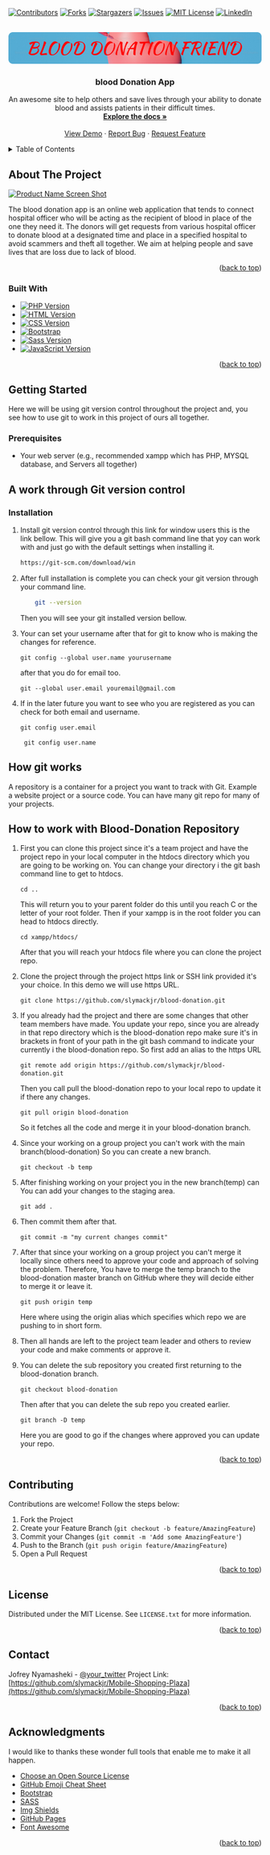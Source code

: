 <!-- Improved compatibility of back to top link: See: https://github.com/othneildrew/Best-README-Template/pull/73 -->
<a name="readme-top"></a>



<!-- PROJECT SHIELDS -->

[![Contributors][contributors-shield]][contributors-url]
[![Forks][forks-shield]][forks-url]
[![Stargazers][stars-shield]][stars-url]
[![Issues][issues-shield]][issues-url]
[![MIT License][license-shield]][license-url]
[![LinkedIn][linkedin-shield]][linkedin-url]



<!-- PROJECT LOGO -->
<br />
<div align="center">
  <a href="https://github.com/slymackjr/blood-donation">
    <img src="screenshots/logo1.png" alt="Logo">
  </a>

  <h3 align="center">blood Donation App</h3>

  <p align="center">
    An awesome site to help others and save lives through your ability to donate blood and 
    assists patients in their difficult times.
    <br />
    <a href="https://github.com/slymackjr/blood-donation"><strong>Explore the docs »</strong></a>
    <br />
    <br />
    <a href="https://github.com/slymackjr/blood-donation">View Demo</a>
    ·
    <a href="https://github.com/slymackjr/blood-donation/issues">Report Bug</a>
    ·
    <a href="https://github.com/slymackjr/blood-donation/issues">Request Feature</a>
  </p>
</div>



<!-- TABLE OF CONTENTS -->
<details>
  <summary>Table of Contents</summary>
  <ol>
    <li>
      <a href="#about-the-project">About The Project</a>
      <ul>
        <li><a href="#built-with">Built With</a></li>
      </ul>
    </li>
    <li>
      <a href="#getting-started">Getting Started</a>
      <ul>
        <li><a href="#prerequisites">Prerequisites</a></li>
        <li><a href="#installation">Installation</a></li>
      </ul>
    </li>
    <li><a href="#usage">Usage</a></li>
    <li><a href="#roadmap">Roadmap</a></li>
    <li><a href="#contributing">Contributing</a></li>
    <li><a href="#license">License</a></li>
    <li><a href="#contact">Contact</a></li>
    <li><a href="#acknowledgments">Acknowledgments</a></li>
  </ol>
</details>



<!-- ABOUT THE PROJECT -->
## About The Project

[![Product Name Screen Shot][product-screenshot]](https://example.com)

The blood donation app is an online web application that tends to connect hospital
officer who will be acting as the recipient of blood in place of the one they need it.
The donors will get requests from various hospital officer to donate blood at a designated
time and place in a specified hospital to avoid scammers and theft all together. We aim at
helping people and save lives that are loss due to lack of blood.

<p align="right">(<a href="#readme-top">back to top</a>)</p>



### Built With

* [![PHP Version][PHP-shield]][PHP-url]
* [![HTML Version][HTML-shield]][HTML-url]
* [![CSS Version][CSS-shield]][CSS-url]
* [![Bootstrap][Bootstrap.com]][Bootstrap-url]
* [![Sass Version][Sass-shield]][Sass-url]
* [![JavaScript Version][JavaScript-shield]][JavaScript-url]


<p align="right">(<a href="#readme-top">back to top</a>)</p>



<!-- GETTING STARTED -->
## Getting Started

Here we will be using git version control throughout the project and, you see how to use
git to work in this project of ours all together.
### Prerequisites

* Your web server (e.g., recommended xampp which has PHP, MYSQL database, and Servers all together)

## A work through Git version control

### Installation

1. Install git version control through this link for window users this is the link bellow.
This will give you a git bash command line that yoy can work with and just go with the default
settings when installing it.

    ```sh 
    https://git-scm.com/download/win
    ```    

2. After full installation is complete you can check your git version through your command line.
    ```sh
        git --version
    ```
    Then you will see your git installed version bellow.

3. Your can set your username after that for git to know who is making the changes for 
reference.
    ```shell
    git config --global user.name yourusername
    ```
   after that you do for email too.
    ```shell
    git --global user.email youremail@gmail.com
    ```
4. If in the later future you want to see who you are registered as you can check for both 
email and username.
    ```shell
    git config user.email
    ```
   ```shell
    git config user.name
    ```
## How git works
A repository is a container for a project you want to track with 
Git. Example a website project or a source code. You can have many git 
repo for many of your projects.

## How to work with Blood-Donation Repository
1. First you can clone this project since it's a team project and have the project 
repo in your local computer in the htdocs directory which you are going to be working on. You 
can change your directory i the git bash command line to get to htdocs.
    ```shell
    cd ..
    ```
    This will return you to your parent folder do this until you reach C or the letter of your root 
    folder. Then if your xampp is in the root folder you can head to htdocs directly.
    ```shell
    cd xampp/htdocs/
    ```
    After that you will reach your htdocs file where you can clone the project repo.

2. Clone the project through the project https link or SSH link provided it's your choice.
    In this demo we will use https URL.
    ```shell
    git clone https://github.com/slymackjr/blood-donation.git
    ```
3. If you already had the project and there are some changes that other team members have made. You 
    update your repo, since you are already in that repo directory which is the 
    blood-donation repo make sure it's in brackets in front of your path in the 
    git bash command to indicate your currently i the blood-donation repo. So first 
    add an alias to the https URL
    ```shell
    git remote add origin https://github.com/slymackjr/blood-donation.git
    ```
   Then you call pull the blood-donation repo to your local repo to update it if there 
    any changes.
    ```shell
    git pull origin blood-donation
    ```
   So it fetches all the code and merge it in your blood-donation branch.
4. Since your working on a group project you can't work with the main branch(blood-donation) 
    So you can create a new branch.
    ```shell
    git checkout -b temp
    ```
5. After finishing working on your project you in the new branch(temp) can 
    You can add your changes to the staging area.
    ```shell
    git add .
    ```
6. Then commit them after that.
    ```shell
    git commit -m "my current changes commit"
    ```
7. After that since your working on a group project you can't merge it locally since 
    others need to approve your code and approach of solving the problem. Therefore, 
    You have to merge the temp branch to the blood-donation master branch on GitHub where 
    they will decide either to merge it or leave it.
    ```shell
    git push origin temp
    ```
   Here where using the origin alias which specifies which repo we are pushing to in short form.
8. Then all hands are left to the project team leader and others to review your code and make comments 
    or approve it.
9. You can delete the sub repository you created first returning to the blood-donation branch.
    ```shell
    git checkout blood-donation
    ```
   Then after that you can delete the sub repo you created earlier.
    ```shell
    git branch -D temp
    ```
   Here you are good to go if the changes where approved you can update your repo.
    
<p align="right">(<a href="#readme-top">back to top</a>)</p>


<!-- CONTRIBUTING -->
## Contributing

Contributions are welcome! Follow the steps below:

1. Fork the Project
2. Create your Feature Branch (`git checkout -b feature/AmazingFeature`)
3. Commit your Changes (`git commit -m 'Add some AmazingFeature'`)
4. Push to the Branch (`git push origin feature/AmazingFeature`)
5. Open a Pull Request

<p align="right">(<a href="#readme-top">back to top</a>)</p>



<!-- LICENSE -->
## License

Distributed under the MIT License. See `LICENSE.txt` for more information.

<p align="right">(<a href="#readme-top">back to top</a>)</p>



<!-- CONTACT -->
## Contact

Jofrey Nyamasheki - [@your_twitter](https://twitter.com/your_username) 
Project Link: [https://github.com/slymackjr/Mobile-Shopping-Plaza](https://github.com/slymackjr/Mobile-Shopping-Plaza)

<p align="right">(<a href="#readme-top">back to top</a>)</p>



<!-- ACKNOWLEDGMENTS -->
## Acknowledgments

I would like to thanks these wonder full tools that enable me to make it all happen.

* [Choose an Open Source License](https://choosealicense.com)
* [GitHub Emoji Cheat Sheet](https://www.webpagefx.com/tools/emoji-cheat-sheet)
* [Bootstrap](https://getbootstrap.com/)
* [SASS](https://sass-lang.com/)
* [Img Shields](https://shields.io)
* [GitHub Pages](https://pages.github.com)
* [Font Awesome](https://fontawesome.com)

<p align="right">(<a href="#readme-top">back to top</a>)</p>



<!-- MARKDOWN LINKS & IMAGES -->
<!-- https://www.markdownguide.org/basic-syntax/#reference-style-links -->
[contributors-shield]: https://img.shields.io/github/contributors/slymacljr/blood-donation.svg?style=for-the-badge
[contributors-url]: https://github.com/slymackjr/blood-donation/graphs/contributors
[forks-shield]: https://img.shields.io/github/forks/slymackjr/blood-donation.svg?style=for-the-badge
[forks-url]: https://github.com/slymackjr/blood-donation/network/members
[stars-shield]: https://img.shields.io/github/stars/slymackjr/blood-donation.svg?style=for-the-badge
[stars-url]: https://github.com/slymackjr/blood-donation/stargazers
[issues-shield]: https://img.shields.io/github/issues/slymackjr/blood-donation.svg?style=for-the-badge
[issues-url]: https://github.com/slymackjr/blood-donation/issues
[license-shield]: https://img.shields.io/github/license/slymackjr/blood-donation.svg?style=for-the-badge
[license-url]: https://github.com/slymackjr/blood-donation/blob/master/LICENSE.txt
[linkedin-shield]: https://img.shields.io/badge/-LinkedIn-black.svg?style=for-the-badge&logo=linkedin&colorB=555
[linkedin-url]: https://linkedin.com/in/othneildrew
[product-screenshot]: screenshots/screen.png
[Laravel.com]: https://img.shields.io/badge/Laravel-FF2D20?style=for-the-badge&logo=laravel&logoColor=white
[Laravel-url]: https://laravel.com
[Bootstrap.com]: https://img.shields.io/badge/Bootstrap-563D7C?style=for-the-badge&logo=bootstrap&logoColor=white
[Bootstrap-url]: https://getbootstrap.com
[Sass-shield]: https://img.shields.io/badge/Sass-v1.47.0-CC6699?style=for-the-badge&logo=sass&logoColor=white
[Sass-url]: https://sass-lang.com/
[HTML-shield]: https://img.shields.io/badge/HTML-v5-E34F26?style=for-the-badge&logo=html5&logoColor=white
[HTML-url]: https://developer.mozilla.org/en-US/docs/Web/HTML
[PHP-shield]: https://img.shields.io/badge/PHP-v8.0-777BB4?style=for-the-badge&logo=php&logoColor=white
[PHP-url]: https://www.php.net/
[CSS-shield]: https://img.shields.io/badge/CSS-v3-1572B6?style=for-the-badge&logo=css3&logoColor=white
[CSS-url]: https://developer.mozilla.org/en-US/docs/Web/CSS
[JavaScript-shield]: https://img.shields.io/badge/JavaScript-ES6-F7DF1E?style=for-the-badge&logo=javascript&logoColor=black
[JavaScript-url]: https://developer.mozilla.org/en-US/docs/Web/JavaScript


